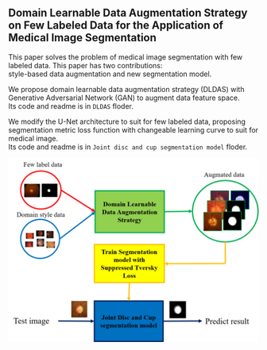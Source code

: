 ## Domain Learnable Data Augmentation Strategy on Few Labeled Data for the Application of Medical Image Segmentation 

This paper solves the problem of medical image segmentation with few labeled data.
This paper has two contributions:  
style-based data augmentation and new segmentation model.

We propose domain learnable data augmentation strategy (DLDAS) with Generative Adversarial Network (GAN) to augment data feature space.\
Its code and readme is in ```DLDAS``` floder.

We modify the U-Net architecture to suit for few labeled data, proposing segmentation metric loss function with changeable learning curve to suit for medical image.\
Its code and readme is in ```Joint disc and cup segmentation model``` floder.

![image](https://github.com/fjcu-ee-islab/DLDAS/blob/main/flowchart/flowchart.png)

